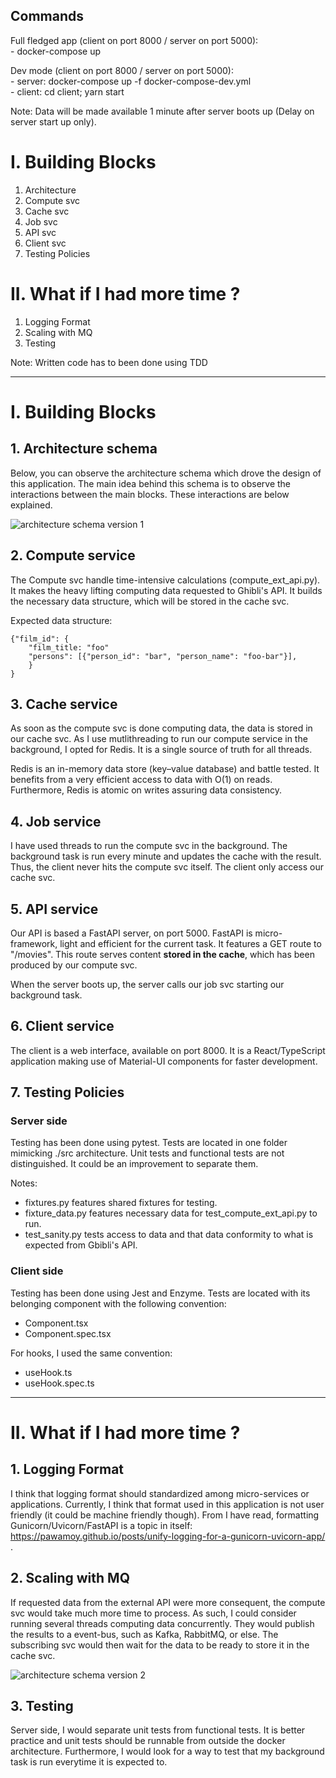 ## Commands

Full fledged app (client on port 8000 / server on port 5000):   
    - docker-compose up 

Dev mode (client on port 8000 / server on port 5000):   
    - server: docker-compose up -f docker-compose-dev.yml   
    - client: cd client; yarn start

Note: Data will be made available 1 minute after server boots up (Delay on server start up only).

# I. Building Blocks

1. Architecture
2. Compute svc
3. Cache svc
4. Job svc
5. API svc
6. Client svc
7. Testing Policies

# II. What if I had more time ?

1. Logging Format
2. Scaling with MQ
3. Testing

Note: Written code has to been done using TDD

---

# I. Building Blocks

## 1. Architecture schema

Below, you can observe the architecture schema which drove the design of this application. The main idea behind this schema is to observe the interactions between the main blocks. These interactions are below explained.

![architecture schema version 1](https://github.com/TestardR/intrvw_s/blob/master/architecture-v1.png)

## 2. Compute service

The Compute svc handle time-intensive calculations (compute_ext_api.py). It makes the heavy lifting computing data requested to Ghibli's API. It builds the necessary data structure, which will be stored in the cache svc.

Expected data structure:

```
{"film_id": {
    "film_title: "foo"
    "persons": [{"person_id": "bar", "person_name": "foo-bar"}],
    }
}
```

## 3. Cache service

As soon as the compute svc is done computing data, the data is stored in our cache svc. As I use mutlithreading to run our compute service in the background, I opted for Redis. It is a single source of truth for all threads. 

Redis is an in-memory data store (key–value database) and battle tested. It benefits from a very efficient access to data with O(1) on reads. Furthermore, Redis is atomic on writes assuring data consistency.

## 4. Job service

I have used threads to run the compute svc in the background. The background task is run every minute and updates the cache with the result. Thus, the client never hits the compute svc itself. The client only access our cache svc.

## 5. API service

Our API is based a FastAPI server, on port 5000. FastAPI is micro-framework, light and efficient for the current task. It features a GET route to "/movies". This route serves content **stored in the cache**, which has been produced by our compute svc.

When the server boots up, the server calls our job svc starting our background task.

## 6. Client service

The client is a web interface, available on port 8000. It is a React/TypeScript application making use of Material-UI components for faster development.

## 7. Testing Policies

### Server side

Testing has been done using pytest. Tests are located in one folder mimicking ./src architecture. Unit tests and functional tests are not distinguished. It could be an improvement to separate them.

Notes:

- fixtures.py features shared fixtures for testing.
- fixture_data.py features necessary data for test_compute_ext_api.py to run.
- test_sanity.py tests access to data and that data conformity to what is expected from Gbibli's API.

### Client side

Testing has been done using Jest and Enzyme. Tests are located with its belonging component with the following convention:

- Component.tsx
- Component.spec.tsx

For hooks, I used the same convention:

- useHook.ts
- useHook.spec.ts

---

# II. What if I had more time ?

## 1. Logging Format

I think that logging format should standardized among micro-services or applications. Currently, I think that format used in this application is not user friendly (it could be machine friendly though). From I have read, formatting Gunicorn/Uvicorn/FastAPI is a topic in itself: https://pawamoy.github.io/posts/unify-logging-for-a-gunicorn-uvicorn-app/ .

## 2. Scaling with MQ

If requested data from the external API were more consequent, the compute svc would take much more time to process. As such, I could consider running several threads computing data concurrently. They would publish the results to a event-bus, such as Kafka, RabbitMQ, or else. The subscribing svc would then wait for the data to be ready to store it in the cache svc.

![architecture schema version 2](https://github.com/TestardR/intrvw_s/blob/master/architecture-v2.png)

## 3. Testing

Server side, I would separate unit tests from functional tests. It is better practice and unit tests should be runnable from outside the docker architecture. Furthermore, I would look for a way to test that my background task is run everytime it is expected to.